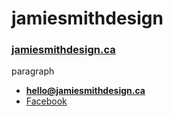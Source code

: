 # jamiesmithdesign

### [jamiesmithdesign.ca](https://jamiesmithdesign.ca)

paragraph

- **[hello@jamiesmithdesign.ca](mailto:jamiesmithdesign.ca)**
- [Facebook](https://www.facebook.com/onlytumbleweeddesign?ref=bookmarks)
